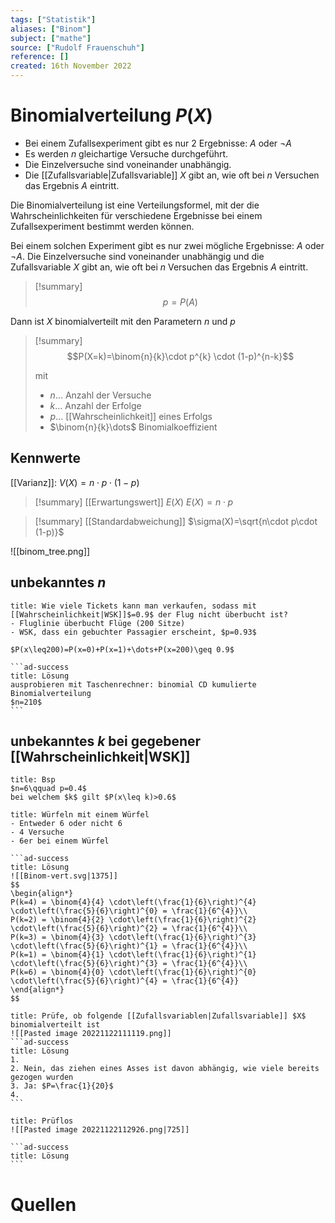 ```yaml
---
tags: ["Statistik"]
aliases: ["Binom"]
subject: ["mathe"]
source: ["Rudolf Frauenschuh"]
reference: []
created: 16th November 2022
---
```


# Binomialverteilung $P(X)$

- Bei einem Zufallsexperiment gibt es nur $2$ Ergebnisse: $A$ oder $\neg{A}$
- Es werden $n$ gleichartige Versuche durchgeführt.
- Die Einzelversuche sind voneinander unabhängig.
- Die [[Zufallsvariable|Zufallsvariable]] $X$ gibt an, wie oft bei $n$ Versuchen das Ergebnis $A$ eintritt.

Die Binomialverteilung ist eine Verteilungsformel, mit der die Wahrscheinlichkeiten für verschiedene Ergebnisse bei einem Zufallsexperiment bestimmt werden können.

Bei einem solchen Experiment gibt es nur zwei mögliche Ergebnisse: $A$ oder $\neg{A}$.
Die Einzelversuche sind voneinander unabhängig und die Zufallsvariable $X$ gibt an, wie oft bei $n$ Versuchen das Ergebnis $A$ eintritt.

>[!summary] $$p=P(A)$$

Dann ist $X$ binomialverteilt mit den Parametern $n$ und $p$
>[!summary] $$P(X=k)=\binom{n}{k}\cdot p^{k} \cdot (1-p)^{n-k}$$
>
> mit
> - $n\dots$ Anzahl der Versuche
> - $k\dots$ Anzahl der Erfolge
> - $p\dots$ [[Wahrscheinlichkeit]] eines Erfolgs
> - $\binom{n}{k}\dots$ Binomialkoeffizient 

## Kennwerte

[[Varianz]]: $V(X)=n\cdot p\cdot(1-p)$


>[!summary] [[Erwartungswert]] $E(X)$
> $E(X)=n\cdot p$

>[!summary] [[Standardabweichung]]
> $\sigma(X)=\sqrt{n\cdot p\cdot (1-p)}$

![[binom_tree.png]]

## unbekanntes $n$
````ad-example
title: Wie viele Tickets kann man verkaufen, sodass mit [[Wahrscheinlichkeit|WSK]]$=0.9$ der Flug nicht überbucht ist? 
- Fluglinie überbucht Flüge (200 Sitze)
- WSK, dass ein gebuchter Passagier erscheint, $p=0.93$

$P(x\leq200)=P(x=0)+P(x=1)+\dots+P(x=200)\geq 0.9$

```ad-success
title: Lösung
ausprobieren mit Taschenrechner: binomial CD kumulierte Binomialverteilung
$n=210$
```
````

## unbekanntes $k$ bei gegebener [[Wahrscheinlichkeit|WSK]]
````ad-example
title: Bsp
$n=6\qquad p=0.4$
bei welchem $k$ gilt $P(x\leq k)>0.6$
````

````ad-example
title: Würfeln mit einem Würfel
- Entweder 6 oder nicht 6
- 4 Versuche
- 6er bei einem Würfel

```ad-success
title: Lösung
![[Binom-vert.svg|1375]]
$$
\begin{align*}
P(k=4) = \binom{4}{4} \cdot\left(\frac{1}{6}\right)^{4} \cdot\left(\frac{5}{6}\right)^{0} = \frac{1}{6^{4}}\\
P(k=2) = \binom{4}{2} \cdot\left(\frac{1}{6}\right)^{2} \cdot\left(\frac{5}{6}\right)^{2} = \frac{1}{6^{4}}\\
P(k=3) = \binom{4}{3} \cdot\left(\frac{1}{6}\right)^{3} \cdot\left(\frac{5}{6}\right)^{1} = \frac{1}{6^{4}}\\
P(k=1) = \binom{4}{1} \cdot\left(\frac{1}{6}\right)^{1} \cdot\left(\frac{5}{6}\right)^{3} = \frac{1}{6^{4}}\\
P(k=6) = \binom{4}{0} \cdot\left(\frac{1}{6}\right)^{0} \cdot\left(\frac{5}{6}\right)^{4} = \frac{1}{6^{4}}
\end{align*}
$$

````



````ad-example
title: Prüfe, ob folgende [[Zufallsvariablen|Zufallsvariable]] $X$ binomialverteilt ist
![[Pasted image 20221122111119.png]]
```ad-success
title: Lösung
1. 
2. Nein, das ziehen eines Asses ist davon abhängig, wie viele bereits gezogen wurden
3. Ja: $P=\frac{1}{20}$
4.
```
````

````ad-example
title: Prüflos
![[Pasted image 20221122112926.png|725]]

```ad-success
title: Lösung
```

````

# Quellen